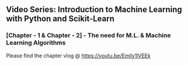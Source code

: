 ## Video Series: Introduction to Machine Learning with Python and Scikit-Learn

### [Chapter - 1 & Chapter - 2] - The need for M.L. & Machine Learning Algorithms

Please find the chapter vlog @ https://youtu.be/Emjly1lVEEk
